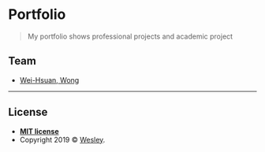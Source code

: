 # Portfolio

>My portfolio shows professional projects and academic project




## Team

- <a href="https://github.com/Wesley16838" target="_blank">Wei-Hsuan, Wong</a>


---


## License


- **[MIT license](http://opensource.org/licenses/mit-license.php)**
- Copyright 2019 © <a href="https://github.com/Wesley16838" target="_blank">Wesley</a>.








